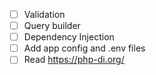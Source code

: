 - [ ] Validation
- [ ] Query builder
- [ ] Dependency Injection
- [ ] Add app config and .env files
- [ ] Read https://php-di.org/
